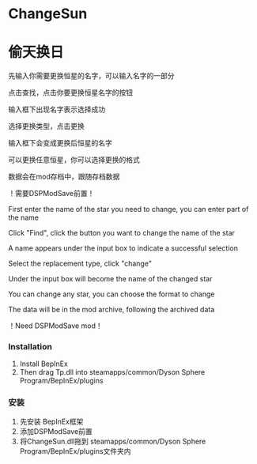# ChangeSun

# 偷天换日

先输入你需要更换恒星的名字，可以输入名字的一部分

点击查找，点击你要更换恒星名字的按钮

输入框下出现名字表示选择成功

选择更换类型，点击更换

输入框下会变成更换后恒星的名字

可以更换任意恒星，你可以选择更换的格式

数据会在mod存档中，跟随存档数据

！需要DSPModSave前置！

First enter the name of the star you need to change, you can enter part of the name

Click "Find", click the button you want to change the name of the star

A name appears under the input box to indicate a successful selection

Select the replacement type, click "change"

Under the input box will become the name of the changed star

You can change any star, you can choose the format to change

The data will be in the mod archive, following the archived data

！Need DSPModSave mod！

### Installation

1. Install BepInEx
3. Then drag Tp.dll into steamapps/common/Dyson Sphere Program/BepInEx/plugins


### 安装

1. 先安装 BepInEx框架
2. 添加DSPModSave前置
3. 将ChangeSun.dll拖到 steamapps/common/Dyson Sphere Program/BepInEx/plugins文件夹内
